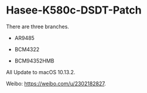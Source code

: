 # Hasee-K580c-DSDT-Patch

There are three branches.

+ AR9485

+ BCM4322

+ BCM94352HMB


All Update to macOS 10.13.2. 

Weibo: https://weibo.com/u/2302182827.
